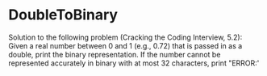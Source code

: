 # DoubleToBinary
Solution to the following problem (Cracking the Coding Interview, 5.2):  Given a real number between 0 and 1 (e.g., 0.72) that is passed in as a double, print the binary representation. If the number cannot be represented accurately in binary with at most 32 characters, print "ERROR:' 
